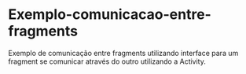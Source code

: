 # Exemplo-comunicacao-entre-fragments
Exemplo de comunicação entre fragments utilizando interface para um fragment se comunicar através do outro utilizando a Activity.
